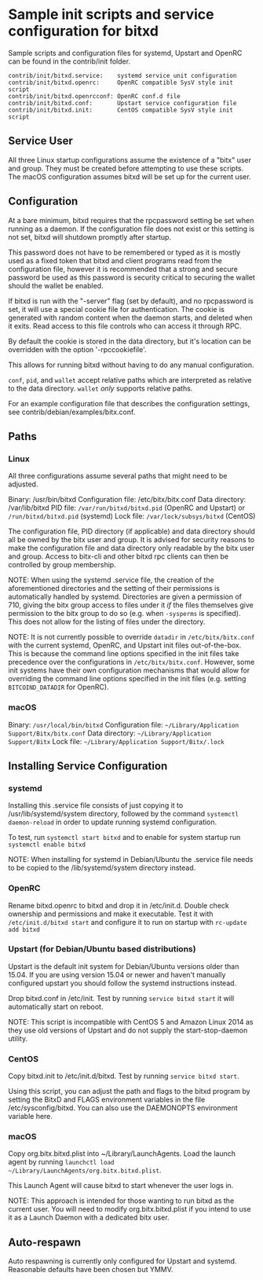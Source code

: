 Sample init scripts and service configuration for bitxd
==========================================================

Sample scripts and configuration files for systemd, Upstart and OpenRC
can be found in the contrib/init folder.

    contrib/init/bitxd.service:    systemd service unit configuration
    contrib/init/bitxd.openrc:     OpenRC compatible SysV style init script
    contrib/init/bitxd.openrcconf: OpenRC conf.d file
    contrib/init/bitxd.conf:       Upstart service configuration file
    contrib/init/bitxd.init:       CentOS compatible SysV style init script

Service User
---------------------------------

All three Linux startup configurations assume the existence of a "bitx" user
and group.  They must be created before attempting to use these scripts.
The macOS configuration assumes bitxd will be set up for the current user.

Configuration
---------------------------------

At a bare minimum, bitxd requires that the rpcpassword setting be set
when running as a daemon.  If the configuration file does not exist or this
setting is not set, bitxd will shutdown promptly after startup.

This password does not have to be remembered or typed as it is mostly used
as a fixed token that bitxd and client programs read from the configuration
file, however it is recommended that a strong and secure password be used
as this password is security critical to securing the wallet should the
wallet be enabled.

If bitxd is run with the "-server" flag (set by default), and no rpcpassword is set,
it will use a special cookie file for authentication. The cookie is generated with random
content when the daemon starts, and deleted when it exits. Read access to this file
controls who can access it through RPC.

By default the cookie is stored in the data directory, but it's location can be overridden
with the option '-rpccookiefile'.

This allows for running bitxd without having to do any manual configuration.

`conf`, `pid`, and `wallet` accept relative paths which are interpreted as
relative to the data directory. `wallet` *only* supports relative paths.

For an example configuration file that describes the configuration settings,
see contrib/debian/examples/bitx.conf.

Paths
---------------------------------

### Linux

All three configurations assume several paths that might need to be adjusted.

Binary:              /usr/bin/bitxd
Configuration file:  /etc/bitx/bitx.conf
Data directory:      /var/lib/bitxd
PID file:            `/var/run/bitxd/bitxd.pid` (OpenRC and Upstart) or `/run/bitxd/bitxd.pid` (systemd)
Lock file:           `/var/lock/subsys/bitxd` (CentOS)

The configuration file, PID directory (if applicable) and data directory
should all be owned by the bitx user and group.  It is advised for security
reasons to make the configuration file and data directory only readable by the
bitx user and group.  Access to bitx-cli and other bitxd rpc clients
can then be controlled by group membership.

NOTE: When using the systemd .service file, the creation of the aforementioned
directories and the setting of their permissions is automatically handled by
systemd. Directories are given a permission of 710, giving the bitx group
access to files under it _if_ the files themselves give permission to the
bitx group to do so (e.g. when `-sysperms` is specified). This does not allow
for the listing of files under the directory.

NOTE: It is not currently possible to override `datadir` in
`/etc/bitx/bitx.conf` with the current systemd, OpenRC, and Upstart init
files out-of-the-box. This is because the command line options specified in the
init files take precedence over the configurations in
`/etc/bitx/bitx.conf`. However, some init systems have their own
configuration mechanisms that would allow for overriding the command line
options specified in the init files (e.g. setting `BITCOIND_DATADIR` for
OpenRC).

### macOS

Binary:              `/usr/local/bin/bitxd`
Configuration file:  `~/Library/Application Support/Bitx/bitx.conf`
Data directory:      `~/Library/Application Support/Bitx`
Lock file:           `~/Library/Application Support/Bitx/.lock`

Installing Service Configuration
-----------------------------------

### systemd

Installing this .service file consists of just copying it to
/usr/lib/systemd/system directory, followed by the command
`systemctl daemon-reload` in order to update running systemd configuration.

To test, run `systemctl start bitxd` and to enable for system startup run
`systemctl enable bitxd`

NOTE: When installing for systemd in Debian/Ubuntu the .service file needs to be copied to the /lib/systemd/system directory instead.

### OpenRC

Rename bitxd.openrc to bitxd and drop it in /etc/init.d.  Double
check ownership and permissions and make it executable.  Test it with
`/etc/init.d/bitxd start` and configure it to run on startup with
`rc-update add bitxd`

### Upstart (for Debian/Ubuntu based distributions)

Upstart is the default init system for Debian/Ubuntu versions older than 15.04. If you are using version 15.04 or newer and haven't manually configured upstart you should follow the systemd instructions instead.

Drop bitxd.conf in /etc/init.  Test by running `service bitxd start`
it will automatically start on reboot.

NOTE: This script is incompatible with CentOS 5 and Amazon Linux 2014 as they
use old versions of Upstart and do not supply the start-stop-daemon utility.

### CentOS

Copy bitxd.init to /etc/init.d/bitxd. Test by running `service bitxd start`.

Using this script, you can adjust the path and flags to the bitxd program by
setting the BitxD and FLAGS environment variables in the file
/etc/sysconfig/bitxd. You can also use the DAEMONOPTS environment variable here.

### macOS

Copy org.bitx.bitxd.plist into ~/Library/LaunchAgents. Load the launch agent by
running `launchctl load ~/Library/LaunchAgents/org.bitx.bitxd.plist`.

This Launch Agent will cause bitxd to start whenever the user logs in.

NOTE: This approach is intended for those wanting to run bitxd as the current user.
You will need to modify org.bitx.bitxd.plist if you intend to use it as a
Launch Daemon with a dedicated bitx user.

Auto-respawn
-----------------------------------

Auto respawning is currently only configured for Upstart and systemd.
Reasonable defaults have been chosen but YMMV.
